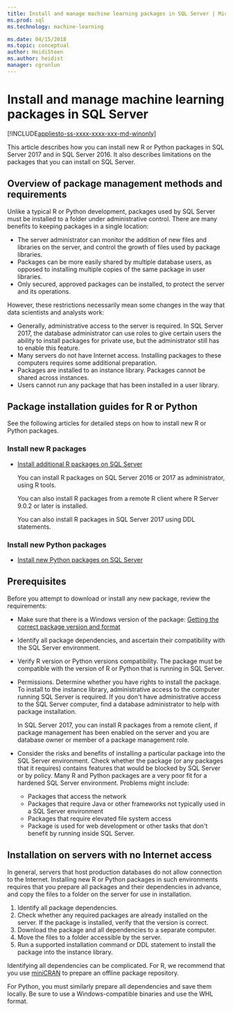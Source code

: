 ```yaml
---
title: Install and manage machine learning packages in SQL Server | Microsoft Docs
ms.prod: sql
ms.technology: machine-learning

ms.date: 04/15/2018  
ms.topic: conceptual
author: HeidiSteen
ms.author: heidist
manager: cgronlun
---
```

# Install and manage machine learning packages in SQL Server
[!INCLUDE[appliesto-ss-xxxx-xxxx-xxx-md-winonly](../../includes/appliesto-ss-xxxx-xxxx-xxx-md-winonly.md)]

This article describes how you can install new R or Python packages in SQL Server 2017 and in SQL Server 2016. It also describes limitations on the packages that you can install on SQL Server.

## Overview of package management methods and requirements

Unlike a typical R or Python development, packages used by SQL Server must be installed to a folder under administrative control. There are many benefits to keeping packages in a single location:

+ The server administrator can monitor the addition of new files and libraries on the server, and control the growth of files used by package libraries. 
+ Packages can be more easily shared by multiple database users, as opposed to installing multiple copies of the same package in user libraries.
+ Only secured, approved packages can be installed, to protect the server and its operations.

However, these restrictions necessarily mean some changes in the way that data scientists and analysts work:

+ Generally, administrative access to the server is required. In SQL Server 2017, the database administrator can use roles to give certain users the ability to install packages for private use, but the administrator still has to enable this feature.
+ Many servers do not have Internet access. Installing packages to these computers requires some additional preparation.
+ Packages are installed to an instance library. Packages cannot be shared across instances.
+ Users cannot run any package that has been installed in a user library.

## Package installation guides for R or Python

See the following articles for detailed steps on how to install new R or Python packages. 

### Install new R packages

+ [Install additional R packages on SQL Server](install-additional-r-packages-on-sql-server.md)

    You can install R packages on SQL Server 2016 or 2017 as administrator, using R tools.

    You can also install R packages from a remote R client where R Server 9.0.2 or later is installed.

    You can also install R packages in SQL Server 2017 using DDL statements.

### Install new Python packages

+ [Install new Python packages on SQL Server](../python/install-additional-python-packages-on-sql-server.md)

## Prerequisites

Before you attempt to download or install any new package, review the requirements:

+ Make sure that there is a Windows version of the package: [Getting the correct package version and format](#packageVersion)

+ Identify all package dependencies, and ascertain their compatibility with the SQL Server environment.

+ Verify R version or Python versions compatibility. The package must be compatible with the version of R or Python that is running in SQL Server.

+ Permissions. Determine whether you have rights to install the package. To install to the instance library, administrative access to the computer running SQL Server is required. If you don't have administrative access to the SQL Server computer, find a database administrator to help with package installation.

    In SQL Server 2017, you can install R packages from a remote client, if package management has been enabled on the server and you are database owner or member of a package management role.

+ Consider the risks and benefits of installing a particular package into the SQL Server environment. Check whether the package (or any packages that it requires) contains features that would be blocked by SQL Server or by policy. Many R and Python packages are a very poor fit for a hardened SQL Server environment. Problems might include:

    - Packages that access the network
    - Packages that require Java or other frameworks not typically used in a SQL Server environment
    - Packages that require elevated file system access
    - Package is used for web development or other tasks that don't benefit by running inside SQL Server.

## Installation on servers with no Internet access

In general, servers that host production databases do not allow connection to the  Internet. Installing new R or Python packages in such environments requires that you prepare all packages and their dependencies in advance, and copy the files to a folder on the server for use in installation.

1. Identify all package dependencies. 
2. Check whether any required packages are already installed on the server. If the package is installed, verify that the version is correct.
3. Download the package and all dependencies to a separate computer.
4. Move the files to a folder accessible by the server.
5. Run a supported installation command or DDL statement to install the package into the instance library.

Identifying all dependencies can be complicated. For R, we recommend that you use [miniCRAN](create-a-local-package-repository-using-minicran.md) to prepare an offline package repository.

For Python, you must similarly prepare all dependencies and save them locally. Be sure to use a Windows-compatible binaries and use the WHL format.
